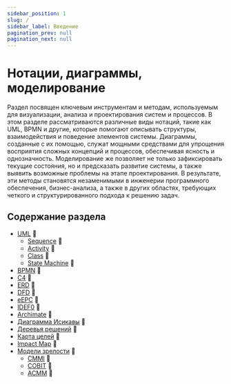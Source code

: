 ```yaml
---
sidebar_position: 1
slug: /
sidebar_label: Введение
pagination_prev: null
pagination_next: null
---
```


# Нотации, диаграммы, моделирование

Раздел посвящен ключевым инструментам и методам, используемым для визуализации, анализа и проектирования систем и процессов. В этом разделе рассматриваются различные виды нотаций, такие как UML, BPMN и другие, которые помогают описывать структуры, взаимодействия и поведение элементов системы. Диаграммы, созданные с их помощью, служат мощными средствами для упрощения восприятия сложных концепций и процессов, обеспечивая ясность и однозначность. Моделирование же позволяет не только зафиксировать текущие состояния, но и предсказать развитие системы, а также выявить возможные проблемы на этапе проектирования. В результате, эти методы становятся незаменимыми в инженерии программного обеспечения, бизнес-анализа, а также в других областях, требующих четкого и структурированного подхода к решению задач.

## Содержание раздела

* [UML](/notations/uml/index.md) 🔴
  * [Sequence](/notations/uml/sequence.md) 🔴
  * [Activity](/notations/uml/activity.md) 🔴
  * [Class](/notations/uml/class.md) 🔴
  * [State Machine](/notations/uml/state-machine.md) 🔴
* [BPMN](/notations/bpmn.md) 🔴
* [C4](/notations/c4.md) 🔴
* [ERD](/notations/erd.md) 🔴
* [DFD](/notations/dfd.md) 🔴
* [eEPC](/notations/eepc.md) 🔴
* [IDEF0](/notations/idef0.md) 🔴
* [Archimate](/notations/archimate.md) 🔴
* [Диаграмма Исикавы](/notations/ishikawa.md) 🔴
* [Деревья решений](/notations/solution-trees.md) 🔴
* [Карта целей](/notations/goals-map.md) 🔴
* [Impact Мар](/notations/impact-map.md) 🔴
* [Модели зрелости](/notations/maturity/index.md) 🔴
  * [CMMI](/notations/maturity/cmmi.md) 🔴
  * [COBIT](/notations/maturity/cobit.md) 🔴
  * [ACMM](/notations/maturity/acmm.md) 🔴